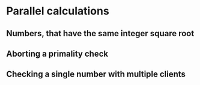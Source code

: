 # Parallel calculations

## Numbers, that have the same integer square root

## Aborting a primality check

## Checking a single number with multiple clients